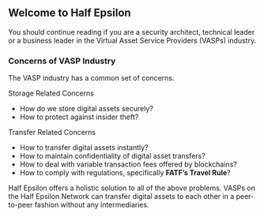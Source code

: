 ## Welcome to Half Epsilon


You should continue reading if you are a security architect, technical leader or a business leader in the Virtual Asset Service Providers (VASPs) industry. 


### Concerns of VASP Industry

The VASP industry has a common set of concerns. 

Storage Related Concerns

- How do we store digital assets securely? 
- How to protect against insider theft? 

Transfer Related Concerns

- How to transfer digital assets instantly? 
- How to maintain confidentiality of digital asset transfers? 
- How to deal with variable transaction fees offered by blockchains? 
- How to comply with regulations, specifically **FATF’s Travel Rule**? 

Half Epsilon offers a holistic solution to all of the above problems. VASPs on the Half Epsilon Network can transfer digital assets to each other in a peer-to-peer fashion without any intermediaries.

